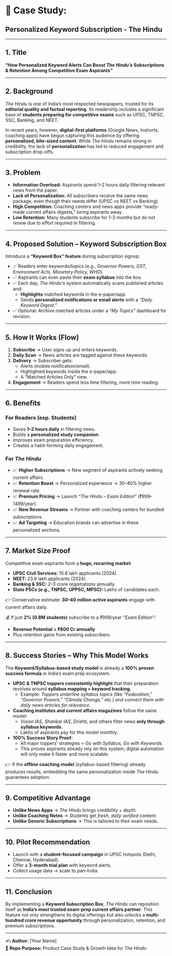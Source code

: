 # 📑 Case Study: 
## Personalized Keyword Subscription - The Hindu

---

## 1. Title  
**“How Personalized Keyword Alerts Can Boost *The Hindu’s* Subscriptions & Retention Among Competitive Exam Aspirants”**  

---

## 2. Background  
*The Hindu* is one of India’s most respected newspapers, trusted for its **editorial quality and factual reporting**. Its readership includes a significant base of **students preparing for competitive exams** such as UPSC, TNPSC, SSC, Banking, and NEET.  

In recent years, however, **digital-first platforms** (Google News, Inshorts, coaching apps) have begun capturing this audience by offering **personalized, bite-sized content**. While *The Hindu* remains strong in credibility, the lack of **personalization** has led to reduced engagement and subscription drop-offs.  

---

## 3. Problem  
- **Information Overload:** Aspirants spend 1–2 hours daily filtering relevant news from the paper.  
- **Lack of Personalization:** All subscribers receive the same news package, even though their needs differ (UPSC vs NEET vs Banking).  
- **High Competition:** Coaching centers and news apps provide “ready-made current affairs digests,” luring aspirants away.  
- **Low Retention:** Many students subscribe for 1–2 months but do not renew due to effort required in filtering.  

---

## 4. Proposed Solution – Keyword Subscription Box  
Introduce a **“Keyword Box” feature** during subscription signup:  

- ✅ Readers enter keywords/topics (e.g., *Governor Powers, GST, Environment Acts, Monetary Policy, WHO*).  
- ✅ Aspirants can even paste their **exam syllabus** into the box.  
- ✅ Each day, *The Hindu’s* system automatically scans published articles and:  
  - **Highlights** matched keywords in the e-paper/app.  
  - Sends **personalized notifications or email alerts** with a *“Daily Keyword Digest.”*  
- ✅ Optional: Archive matched articles under a *“My Topics”* dashboard for revision.  

---

## 5. How It Works (Flow)  
1. **Subscribe** → User signs up and enters keywords.  
2. **Daily Scan** → News articles are tagged against these keywords.  
3. **Delivery** → Subscriber gets:  
   - Alerts (mobile notification/email).  
   - Highlighted keywords inside the e-paper/app.  
   - A “Matched Articles Only” view.  
4. **Engagement** → Readers spend less time filtering, more time reading.  

---

## 6. Benefits  

### For Readers (esp. Students)  
- Saves **1–2 hours daily** in filtering news.  
- Builds a **personalized study companion**.  
- Improves exam preparation efficiency.  
- Creates a habit-forming daily engagement.  

### For *The Hindu*  
- 📈 **Higher Subscriptions** → New segment of aspirants actively seeking current affairs.  
- 📈 **Retention Boost** → Personalized experience → 30–40% higher renewal rate.  
- 📈 **Premium Pricing** → Launch *“The Hindu – Exam Edition”* (₹999–1499/year).  
- 📈 **New Revenue Streams** → Partner with coaching centers for bundled subscriptions.  
- 📈 **Ad Targeting** → Education brands can advertise in these personalized sections.  

---

## 7. Market Size Proof  

Competitive exam aspirants form a **huge, recurring market**:  

- **UPSC Civil Services:** 10.6 lakh applicants (2024).  
- **NEET:** 23.8 lakh applicants (2024).  
- **Banking & SSC:** 2–3 crore registrations annually.  
- **State PSCs (e.g., TNPSC, UPPSC, MPSC):** Lakhs of candidates each.  

👉 Conservative estimate: **30–40 million active aspirants** engage with current affairs daily.  

💰 If just **2% (0.8M students)** subscribe to a ₹999/year *“Exam Edition”*:  
- **Revenue Potential = ₹800 Cr annually**  
- Plus retention gains from existing subscribers.  

---

## 8. Success Stories – Why This Model Works  

The **Keyword/Syllabus-based study model** is already a **100% proven success formula** in India’s exam prep ecosystem.  

- **UPSC & TNPSC toppers consistently highlight** that their preparation revolves around **syllabus mapping + keyword tracking.**  
  - Example: *Toppers underline syllabus topics (like “Federalism,” “Governor Powers,” “Climate Change,” etc.) and connect them with daily news articles for relevance.*  
- **Coaching institutes and current affairs magazines** follow the same model:  
  - *Vision IAS*, *Shankar IAS*, *Drishti*, and others filter news **only through syllabus keywords.**  
  - Lakhs of aspirants pay for this model monthly.  
- **100% Success Story Proof:**  
  - All major toppers’ strategies = *Go with Syllabus, Go with Keywords.*  
  - This proves aspirants already rely on this system; digital automation will only make it faster and more scalable.  

👉 If the **offline coaching model** (syllabus-based filtering) already produces results, embedding the same personalization inside *The Hindu* guarantees adoption.  

---

## 9. Competitive Advantage  
- **Unlike News Apps** → *The Hindu* brings credibility + depth.  
- **Unlike Coaching Notes** → Students get *fresh, daily verified* content.  
- **Unlike Generic Subscriptions** → This is tailored to *their* exam needs.  

---

## 10. Pilot Recommendation  
- Launch with a **student-focused campaign** in UPSC hotspots (Delhi, Chennai, Hyderabad).  
- Offer a **3-month trial plan** with keyword alerts.  
- Collect usage data → scale to pan-India.  

---

## 11. Conclusion  
By implementing a **Keyword Subscription Box**, *The Hindu* can reposition itself as **India’s most trusted exam-prep current affairs partner**. This feature not only strengthens its digital offerings but also unlocks a **multi-hundred crore revenue opportunity** through personalization, retention, and premium subscriptions.  

---

✍️ **Author:** [Your Name]  
📂 **Repo Purpose:** Product Case Study & Growth Idea for *The Hindu*  


